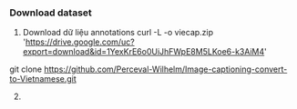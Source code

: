 ### Download dataset
1. Download dữ liệu annotations
curl -L -o viecap.zip 'https://drive.google.com/uc?export=download&id=1YexKrE6o0UiJhFWpE8M5LKoe6-k3AiM4'

git clone https://github.com/Perceval-Wilhelm/Image-captioning-convert-to-Vietnamese.git

2. 
